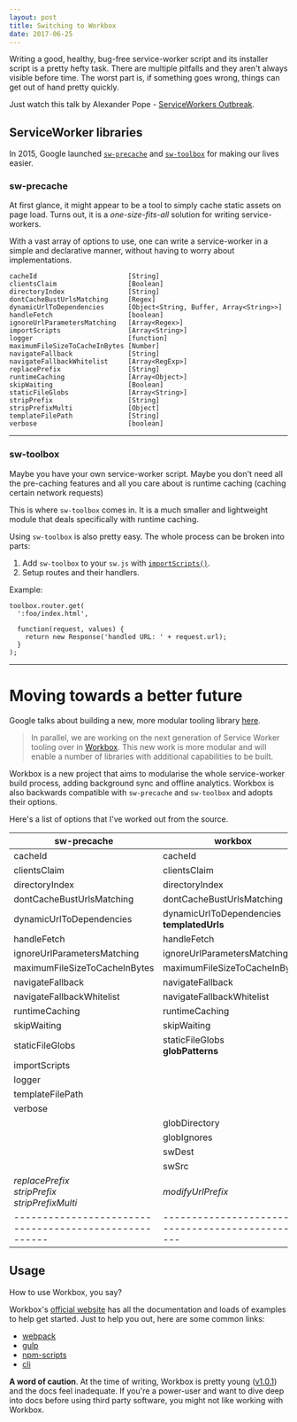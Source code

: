 ```yaml
---
layout: post
title: Switching to Workbox
date: 2017-06-25
---
```


Writing a good, healthy, bug-free service-worker script and its installer script is a pretty hefty task.
There are multiple pitfalls and they aren't always visible before time.
The worst part is, if something goes wrong, things can get out of hand pretty quickly.

Just watch this talk by Alexander Pope - [ServiceWorkers Outbreak].

<!-- preview -->

## ServiceWorker libraries

In 2015, Google launched [`sw-precache`] and [`sw-toolbox`] for making our lives easier.

### sw-precache

At first glance, it might appear to be a tool to simply cache static assets on page load.
Turns out, it is a _one-size-fits-all_ solution for writing service-workers.

With a vast array of options to use, one can write a service-worker in a simple and declarative manner, without having to worry about implementations.

```
cacheId                       [String]
clientsClaim                  [Boolean]
directoryIndex                [String]
dontCacheBustUrlsMatching     [Regex]
dynamicUrlToDependencies      [Object<String, Buffer, Array<String>>]
handleFetch                   [boolean]
ignoreUrlParametersMatching   [Array<Regex>]
importScripts                 [Array<String>]
logger                        [function]
maximumFileSizeToCacheInBytes [Number]
navigateFallback              [String]
navigateFallbackWhitelist     [Array<RegExp>]
replacePrefix                 [String]
runtimeCaching                [Array<Object>]
skipWaiting                   [Boolean]
staticFileGlobs               [Array<String>]
stripPrefix                   [String]
stripPrefixMulti              [Object]
templateFilePath              [String]
verbose                       [boolean]
```

---

### sw-toolbox

Maybe you have your own service-worker script.
Maybe you don't need all the pre-caching features and all you care about is runtime caching (caching certain network requests)

This is where `sw-toolbox` comes in.
It is a much smaller and lightweight module that deals specifically with runtime caching.

Using `sw-toolbox` is also pretty easy.
The whole process can be broken into parts:

1. Add `sw-toolbox` to your `sw.js` with [`importScripts()`].
2. Setup routes and their handlers.

Example:

```
toolbox.router.get(
  ':foo/index.html',

  function(request, values) {
    return new Response('handled URL: ' + request.url);
  }
);
```

---

# Moving towards a better future

Google talks about building a new, more modular tooling library [here].

> In parallel, we are working on the next generation of Service Worker tooling over in [Workbox].
> This new work is more modular and will enable a number of libraries with additional capabilities to be built.

Workbox is a new project that aims to modularise the whole service-worker build process, adding background sync and offline analytics.
Workbox is also backwards compatible with `sw-precache` and `sw-toolbox` and adopts their options.

Here's a list of options that I've worked out from the source.

| sw-precache                                            | workbox                                             |
| ------------------------------------------------------ | --------------------------------------------------- |
| cacheId                                                | cacheId                                             |
| clientsClaim                                           | clientsClaim                                        |
| directoryIndex                                         | directoryIndex                                      |
| dontCacheBustUrlsMatching                              | dontCacheBustUrlsMatching                           |
| dynamicUrlToDependencies                               | dynamicUrlToDependencies <br> **templatedUrls**     |
| handleFetch                                            | handleFetch                                         |
| ignoreUrlParametersMatching                            | ignoreUrlParametersMatching                         |
| maximumFileSizeToCacheInBytes                          | maximumFileSizeToCacheInBytes                       |
| navigateFallback                                       | navigateFallback                                    |
| navigateFallbackWhitelist                              | navigateFallbackWhitelist                           |
| runtimeCaching                                         | runtimeCaching                                      |
| skipWaiting                                            | skipWaiting                                         |
| staticFileGlobs                                        | staticFileGlobs <br> **globPatterns**               |
| importScripts                                          |                                                     |
| logger                                                 |                                                     |
| templateFilePath                                       |                                                     |
| verbose                                                |                                                     |
|                                                        | globDirectory                                       |
|                                                        | globIgnores                                         |
|                                                        | swDest                                              |
|                                                        | swSrc                                               |
| _replacePrefix <br> stripPrefix <br> stripPrefixMulti_ | _modifyUrlPrefix_                                   |
| ------------------------------------------------------ | --------------------------------------------------- |

## Usage

How to use Workbox, you say?

Workbox's [official website] has all the documentation and loads of examples to help get started.
Just to help you out, here are some common links:

- [webpack]
- [gulp]
- [npm-scripts]
- [cli]

**A word of caution**.
At the time of writing, Workbox is pretty young ([v1.0.1]) and the docs feel inadequate.
If you're a power-user and want to dive deep into docs before using third party software, you might not like working with Workbox.

[serviceworkers outbreak]: https://www.youtube.com/watch?v=CPP9ew4Co0M
[`sw-precache`]: https://github.com/googlechrome/sw-precache
[`sw-toolbox`]: https://github.com/googlechrome/sw-toolbox
[`importscripts()`]: https://developer.mozilla.org/docs/Web/API/WorkerGlobalScope/importScripts
[here]: https://github.com/googlechrome/sw-precache#future-of-service-worker-tooling
[workbox]: https://github.com/googlechrome/workbox
[official website]: https://workboxjs.org
[v1.0.1]: https://github.com/GoogleChrome/workbox/releases
[webpack]: https://workboxjs.org/get-started/webpack.html
[gulp]: https://workboxjs.org/get-started/gulp.html
[npm-scripts]: https://workboxjs.org/get-started/npm-script.html
[cli]: https://workboxjs.org/how_tos/workbox-cli.html
